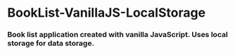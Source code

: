 # BookList-VanillaJS-LocalStorage

### Book list application created with vanilla JavaScript. Uses local storage for data storage.
